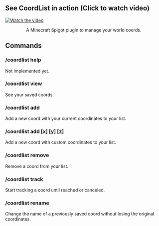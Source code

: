 ## See CoordList in action (Click to watch video)
[![Watch the video](https://img.youtube.com/vi/AHdTnn9kfqQ/maxresdefault.jpg)](https://youtu.be/AHdTnn9kfqQ)
<p align="center">A Minecraft Spigot plugin to manage your world coords.</p>

## Commands
### /coordlist help
Not implemented yet.
### /coordlist view
See your saved coords.
### /coordlist add <coord name>
Add a new coord with your current coordinates to your list.
### /coordlist add <coord name> [x] [y] [z]
Add a new coord with custom coordinates to your list.
### /coordlist remove <coord name>
Remove a coord from your list.
### /coordlist track <coord name>
Start tracking a coord until reached or canceled.
### /coordlist rename <coord name> <new name>
Change the name of a previously saved coord without losing the original coordinates.
